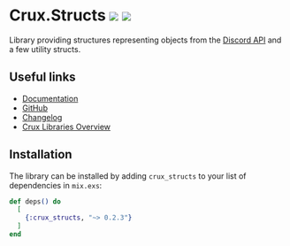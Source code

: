 # Crux.Structs [![](https://github.com/SpaceEEC/crux_structs/workflows/Tests/badge.svg?event=push&branch=master)](https://github.com/SpaceEEC/crux_structs/actions) [![](https://github.com/SpaceEEC/crux_structs/workflows/Documentation/badge.svg?event=push&branch=master)](https://spaceeec.github.io/crux_structs)

Library providing structures representing objects from the [Discord API](https://discord.com/developers/docs/) and a few utility structs.

## Useful links

 - [Documentation](https://hexdocs.pm/crux_structs/0.2.3/)
 - [GitHub](https://github.com/SpaceEEC/crux_structs/)
 - [Changelog](https://github.com/SpaceEEC/crux_structs/releases/tag/0.2.3/)
 - [Crux Libraries Overview](https://github.com/SpaceEEC/crux)

## Installation

The library can be installed by adding `crux_structs` to your list of dependencies in `mix.exs`:

```elixir
def deps() do
  [
    {:crux_structs, "~> 0.2.3"}
  ]
end
```

